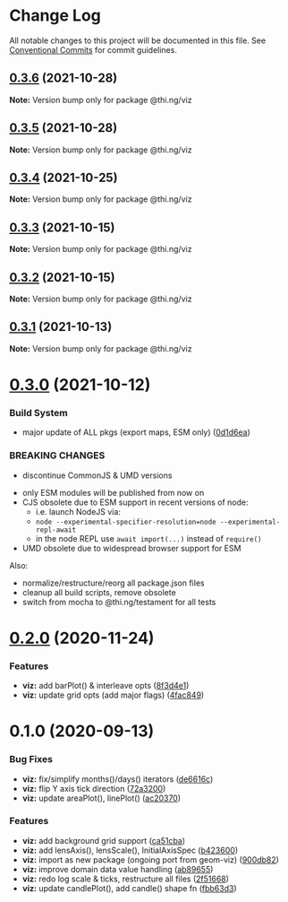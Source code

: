 # Change Log

All notable changes to this project will be documented in this file.
See [Conventional Commits](https://conventionalcommits.org) for commit guidelines.

## [0.3.6](https://github.com/thi-ng/umbrella/compare/@thi.ng/viz@0.3.5...@thi.ng/viz@0.3.6) (2021-10-28)

**Note:** Version bump only for package @thi.ng/viz





## [0.3.5](https://github.com/thi-ng/umbrella/compare/@thi.ng/viz@0.3.4...@thi.ng/viz@0.3.5) (2021-10-28)

**Note:** Version bump only for package @thi.ng/viz





## [0.3.4](https://github.com/thi-ng/umbrella/compare/@thi.ng/viz@0.3.3...@thi.ng/viz@0.3.4) (2021-10-25)

**Note:** Version bump only for package @thi.ng/viz





## [0.3.3](https://github.com/thi-ng/umbrella/compare/@thi.ng/viz@0.3.2...@thi.ng/viz@0.3.3) (2021-10-15)

**Note:** Version bump only for package @thi.ng/viz





## [0.3.2](https://github.com/thi-ng/umbrella/compare/@thi.ng/viz@0.3.1...@thi.ng/viz@0.3.2) (2021-10-15)

**Note:** Version bump only for package @thi.ng/viz





## [0.3.1](https://github.com/thi-ng/umbrella/compare/@thi.ng/viz@0.3.0...@thi.ng/viz@0.3.1) (2021-10-13)

**Note:** Version bump only for package @thi.ng/viz





# [0.3.0](https://github.com/thi-ng/umbrella/compare/@thi.ng/viz@0.2.42...@thi.ng/viz@0.3.0) (2021-10-12)


### Build System

* major update of ALL pkgs (export maps, ESM only) ([0d1d6ea](https://github.com/thi-ng/umbrella/commit/0d1d6ea9fab2a645d6c5f2bf2591459b939c09b6))


### BREAKING CHANGES

* discontinue CommonJS & UMD versions

- only ESM modules will be published from now on
- CJS obsolete due to ESM support in recent versions of node:
  - i.e. launch NodeJS via:
  - `node --experimental-specifier-resolution=node --experimental-repl-await`
  - in the node REPL use `await import(...)` instead of `require()`
- UMD obsolete due to widespread browser support for ESM

Also:
- normalize/restructure/reorg all package.json files
- cleanup all build scripts, remove obsolete
- switch from mocha to @thi.ng/testament for all tests






#  [0.2.0](https://github.com/thi-ng/umbrella/compare/@thi.ng/viz@0.1.2...@thi.ng/viz@0.2.0) (2020-11-24) 

###  Features 

- **viz:** add barPlot() & interleave opts ([8f3d4e1](https://github.com/thi-ng/umbrella/commit/8f3d4e13f2b81f70ef027780d02e39e4886d3e29)) 
- **viz:** update grid opts (add major flags) ([4fac849](https://github.com/thi-ng/umbrella/commit/4fac84998786c7c884de170775d1797d3218aa19)) 

#  0.1.0 (2020-09-13) 

###  Bug Fixes 

- **viz:** fix/simplify months()/days() iterators ([de6616c](https://github.com/thi-ng/umbrella/commit/de6616c34bbaffbb6df8a01920db6cc7f63836ee)) 
- **viz:** flip Y axis tick direction ([72a3200](https://github.com/thi-ng/umbrella/commit/72a3200c685b039fa8ebfec24ad4ccb02e9d4595)) 
- **viz:** update areaPlot(), linePlot() ([ac20370](https://github.com/thi-ng/umbrella/commit/ac2037061a63b57cfa0143f2a14cc0f2d74a95bd)) 

###  Features 

- **viz:** add background grid support ([ca51cba](https://github.com/thi-ng/umbrella/commit/ca51cba3d7d1d753f7f1b9c593f770d080ddbf41)) 
- **viz:** add lensAxis(), lensScale(), InitialAxisSpec ([b423600](https://github.com/thi-ng/umbrella/commit/b423600bbf208e8630ecb2205eec45895e6b8ea8)) 
- **viz:** import as new package (ongoing port from geom-viz) ([900db82](https://github.com/thi-ng/umbrella/commit/900db82fec61e1e478d7ab08015d2d872f4566c5)) 
- **viz:** improve domain data value handling ([ab89655](https://github.com/thi-ng/umbrella/commit/ab89655fcf1626f15ccde09e18dd986cf07c1a48)) 
- **viz:** redo log scale & ticks, restructure all files ([2f51668](https://github.com/thi-ng/umbrella/commit/2f5166800c880ee4792773048d989eeea26a8583)) 
- **viz:** update candlePlot(), add candle() shape fn ([fbb63d3](https://github.com/thi-ng/umbrella/commit/fbb63d34ce67007bd0f0f0ffeffe063e191bcb93))
